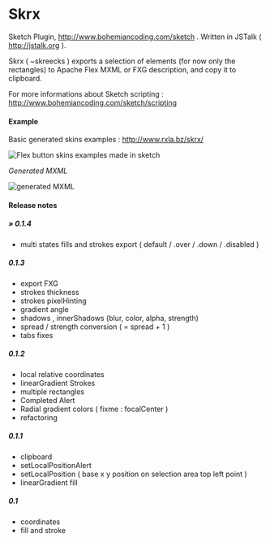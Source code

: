 Skrx
====
Sketch Plugin, http://www.bohemiancoding.com/sketch .
Written in JSTalk ( http://jstalk.org ).

Skrx ( ~skreecks ) exports a selection of elements (for now only the rectangles) to Apache Flex MXML or FXG description, and copy it to clipboard.

 For more informations about Sketch scripting : http://www.bohemiancoding.com/sketch/scripting

#### Example

Basic generated skins examples : http://www.rxla.bz/skrx/

![Flex button skins examples made in sketch](https://www.evernote.com/shard/s1/sh/95ab113d-6519-45c1-bd64-aa3113c0f748/914343535bd3811f7e27ff21635ad57f/deep/0/skrx_buttons_examples1.sketch.png)

_Generated MXML_

![generated MXML](https://www.evernote.com/shard/s1/sh/4917067b-f20e-491a-aeb1-6c74b5b431f5/46ed3fbd5bad4e59aab10aaa745fcdb4/deep/0/SkrxSkinTest3.mxml.png)

#### Release notes

##### » 0.1.4
- multi states fills and strokes export ( default / .over / .down / .disabled )

##### 0.1.3
- export FXG
- strokes thickness
- strokes pixelHinting
- gradient angle
- shadows , innerShadows (blur, color, alpha, strength)
- spread / strength conversion ( = spread + 1 )
- tabs fixes

##### 0.1.2
- local relative coordinates
- linearGradient Strokes 
- multiple rectangles
- Completed Alert
- Radial gradient colors ( fixme : focalCenter )
- refactoring

##### 0.1.1
- clipboard
- setLocalPositionAlert
- setLocalPosition ( base x y position on selection area top left point )
- linearGradient fill

##### 0.1
-  coordinates
-  fill and stroke
